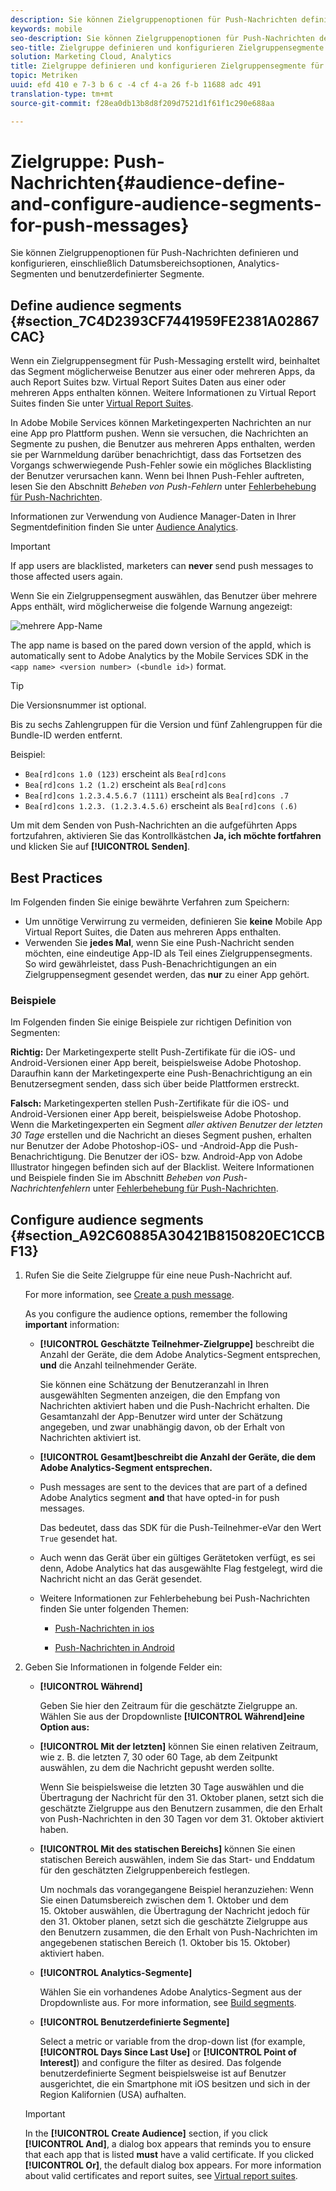 ```yaml
---
description: Sie können Zielgruppenoptionen für Push-Nachrichten definieren und konfigurieren, einschließlich Datumsbereichsoptionen, Analytics-Segmenten und benutzerdefinierter Segmente.
keywords: mobile
seo-description: Sie können Zielgruppenoptionen für Push-Nachrichten definieren und konfigurieren, einschließlich Datumsbereichsoptionen, Analytics-Segmenten und benutzerdefinierter Segmente.
seo-title: Zielgruppe definieren und konfigurieren Zielgruppensegmente für Push-Nachrichten
solution: Marketing Cloud, Analytics
title: Zielgruppe definieren und konfigurieren Zielgruppensegmente für Push-Nachrichten
topic: Metriken
uuid: efd 410 e 7-3 b 6 c -4 cf 4-a 26 f-b 11688 adc 491
translation-type: tm+mt
source-git-commit: f28ea0db13b8d8f209d7521d1f61f1c290e688aa

---
```



# Zielgruppe: Push-Nachrichten{#audience-define-and-configure-audience-segments-for-push-messages}

Sie können Zielgruppenoptionen für Push-Nachrichten definieren und konfigurieren, einschließlich Datumsbereichsoptionen, Analytics-Segmenten und benutzerdefinierter Segmente.

## Define audience segments {#section_7C4D2393CF7441959FE2381A02867CAC}

Wenn ein Zielgruppensegment für Push-Messaging erstellt wird, beinhaltet das Segment möglicherweise Benutzer aus einer oder mehreren Apps, da auch Report Suites bzw. Virtual Report Suites Daten aus einer oder mehreren Apps enthalten können. Weitere Informationen zu Virtual Report Suites finden Sie unter [Virtual Report Suites](/help/using/manage-apps/c-mob-vrs.md).

In Adobe Mobile Services können Marketingexperten Nachrichten an nur eine App pro Plattform pushen. Wenn sie versuchen, die Nachrichten an Segmente zu pushen, die Benutzer aus mehreren Apps enthalten, werden sie per Warnmeldung darüber benachrichtigt, dass das Fortsetzen des Vorgangs schwerwiegende Push-Fehler sowie ein mögliches Blacklisting der Benutzer verursachen kann. Wenn bei Ihnen Push-Fehler auftreten, lesen Sie den Abschnitt *Beheben von Push-Fehlern* unter [Fehlerbehebung für Push-Nachrichten](/help/using/in-app-messaging/t-create-push-message/c-schedule-push-message.md).

Informationen zur Verwendung von Audience Manager-Daten in Ihrer Segmentdefinition finden Sie unter [Audience Analytics](https://docs-author-stg.corp.adobe.com/content/help/en/analytics/integration/audience-analytics/mc-audiences-aam.html).

>[!IMPORTANT]
>
>If app users are blacklisted, marketers can **never** send push messages to those affected users again.

Wenn Sie ein Zielgruppensegment auswählen, das Benutzer über mehrere Apps enthält, wird möglicherweise die folgende Warnung angezeigt:

![mehrere App-Name](assets/multiple_appname.png)

The app name is based on the pared down version of the appId, which is automatically sent to Adobe Analytics by the Mobile Services SDK in the `<app name> <version number> (<bundle id>)` format.

>[!TIP]
>
>Die Versionsnummer ist optional.

Bis zu sechs Zahlengruppen für die Version und fünf Zahlengruppen für die Bundle-ID werden entfernt.

Beispiel:

* `Bea[rd]cons 1.0 (123)` erscheint als `Bea[rd]cons`
* `Bea[rd]cons 1.2 (1.2)` erscheint als `Bea[rd]cons`
* `Bea[rd]cons 1.2.3.4.5.6.7 (1111)` erscheint als `Bea[rd]cons .7`
* `Bea[rd]cons 1.2.3. (1.2.3.4.5.6)` erscheint als `Bea[rd]cons (.6)`

Um mit dem Senden von Push-Nachrichten an die aufgeführten Apps fortzufahren, aktivieren Sie das Kontrollkästchen **Ja, ich möchte fortfahren** und klicken Sie auf **[!UICONTROL Senden]**.

## Best Practices

Im Folgenden finden Sie einige bewährte Verfahren zum Speichern:

* Um unnötige Verwirrung zu vermeiden, definieren Sie **keine** Mobile App Virtual Report Suites, die Daten aus mehreren Apps enthalten.
* Verwenden Sie **jedes Mal**, wenn Sie eine Push-Nachricht senden möchten, eine eindeutige App-ID als Teil eines Zielgruppensegments.
So wird gewährleistet, dass Push-Benachrichtigungen an ein Zielgruppensegment gesendet werden, das **nur** zu einer App gehört.

### Beispiele

Im Folgenden finden Sie einige Beispiele zur richtigen Definition von Segmenten:

**Richtig:** Der Marketingexperte stellt Push-Zertifikate für die iOS- und Android-Versionen einer App bereit, beispielsweise Adobe Photoshop. Daraufhin kann der Marketingexperte eine Push-Benachrichtigung an ein Benutzersegment senden, dass sich über beide Plattformen erstreckt.

**Falsch:** Marketingexperten stellen Push-Zertifikate für die iOS- und Android-Versionen einer App bereit, beispielsweise Adobe Photoshop. Wenn die Marketingexperten ein Segment *aller aktiven Benutzer der letzten 30 Tage* erstellen und die Nachricht an dieses Segment pushen, erhalten nur Benutzer der Adobe Photoshop-iOS- und -Android-App die Push-Benachrichtigung. Die Benutzer der iOS- bzw. Android-App von Adobe Illustrator hingegen befinden sich auf der Blacklist. Weitere Informationen und Beispiele finden Sie im Abschnitt *Beheben von Push-Nachrichtenfehlern* unter [Fehlerbehebung für Push-Nachrichten](/help/using/in-app-messaging/t-create-push-message/c-troubleshooting-push-messaging.md).

## Configure audience segments {#section_A92C60885A30421B8150820EC1CCBF13}

1. Rufen Sie die Seite Zielgruppe für eine neue Push-Nachricht auf.

   For more information, see [Create a push message](/help/using/in-app-messaging/t-create-push-message/t-create-push-message.md).

   As you configure the audience options, remember the following **important** information:

   * **[!UICONTROL Geschätzte Teilnehmer-Zielgruppe]** beschreibt die Anzahl der Geräte, die dem Adobe Analytics-Segment entsprechen, **und** die Anzahl teilnehmender Geräte.

      Sie können eine Schätzung der Benutzeranzahl in Ihren ausgewählten Segmenten anzeigen, die den Empfang von Nachrichten aktiviert haben und die Push-Nachricht erhalten. Die Gesamtanzahl der App-Benutzer wird unter der Schätzung angegeben, und zwar unabhängig davon, ob der Erhalt von Nachrichten aktiviert ist.

   * **[!UICONTROL Gesamt]beschreibt die Anzahl der Geräte, die dem Adobe Analytics-Segment entsprechen.**

   * Push messages are sent to the devices that are part of a defined Adobe Analytics segment **and** that have opted-in for push messages.

      Das bedeutet, dass das SDK für die Push-Teilnehmer-eVar den Wert `True` gesendet hat.

   * Auch wenn das Gerät über ein gültiges Gerätetoken verfügt, es sei denn, Adobe Analytics hat das ausgewählte Flag festgelegt, wird die Nachricht nicht an das Gerät gesendet.

   * Weitere Informationen zur Fehlerbehebung bei Push-Nachrichten finden Sie unter folgenden Themen:

      * [Push-Nachrichten in ios](https://docs.adobe.com/content/help/en/mobile-services/ios/messaging-ios/push-messaging/push-messaging.html)

      * [Push-Nachrichten in Android](https://docs.adobe.com/content/help/en/mobile-services/android/messaging-android/push-messaging/push-messaging.html)

1. Geben Sie Informationen in folgende Felder ein:

   * **[!UICONTROL Während]**

      Geben Sie hier den Zeitraum für die geschätzte Zielgruppe an. Wählen Sie aus der Dropdownliste **[!UICONTROL Während]eine Option aus:**

   * **[!UICONTROL Mit der letzten]** können Sie einen relativen Zeitraum, wie z. B. die letzten 7, 30 oder 60 Tage, ab dem Zeitpunkt auswählen, zu dem die Nachricht gepusht werden sollte.

      Wenn Sie beispielsweise die letzten 30 Tage auswählen und die Übertragung der Nachricht für den 31. Oktober planen, setzt sich die geschätzte Zielgruppe aus den Benutzern zusammen, die den Erhalt von Push-Nachrichten in den 30 Tagen vor dem 31. Oktober aktiviert haben.

   * **[!UICONTROL Mit des statischen Bereichs]** können Sie einen statischen Bereich auswählen, indem Sie das Start- und Enddatum für den geschätzten Zielgruppenbereich festlegen.

      Um nochmals das vorangegangene Beispiel heranzuziehen: Wenn Sie einen Datumsbereich zwischen dem 1. Oktober und dem 15. Oktober auswählen, die Übertragung der Nachricht jedoch für den 31. Oktober planen, setzt sich die geschätzte Zielgruppe aus den Benutzern zusammen, die den Erhalt von Push-Nachrichten im angegebenen statischen Bereich (1. Oktober bis 15. Oktober) aktiviert haben.

   * **[!UICONTROL Analytics-Segmente]**

      Wählen Sie ein vorhandenes Adobe Analytics-Segment aus der Dropdownliste aus. For more information, see [Build segments](https://docs.adobe.com/content/help/en/analytics/components/segmentation/segmentation-workflow/seg-build.html).

   * **[!UICONTROL Benutzerdefinierte Segmente]**

      Select a metric or variable from the drop-down list (for example, **[!UICONTROL Days Since Last Use]** or **[!UICONTROL Point of Interest]**) and configure the filter as desired. Das folgende benutzerdefinierte Segment beispielsweise ist auf Benutzer ausgerichtet, die ein Smartphone mit iOS besitzen und sich in der Region Kalifornien (USA) aufhalten.
   >[!IMPORTANT]
   >
   >In the **[!UICONTROL Create Audience]** section, if you click **[!UICONTROL And]**, a dialog box appears that reminds you to ensure that each app that is listed **must** have a valid certificate. If you clicked **[!UICONTROL Or]**, the default dialog box appears. For more information about valid certificates and report suites, see [Virtual report suites](/help/using/manage-apps/c-mob-vrs.md).
